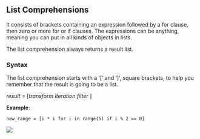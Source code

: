 ## List Comprehensions

It consists of brackets containing an expression followed by a for clause, then
zero or more for or if clauses. The expressions can be anything, meaning you can
put in all kinds of objects in lists.

The list comprehension always returns a result list.


### Syntax
The list comprehension starts with a ‘[‘ and ‘]’, square brackets, to help you remember that the
result is going to be a list.

*result* = [*transform* *iteration* *filter* ]

**Example**:

`new_range = [i * i for i in range(5) if i % 2 == 0]`



![](https://miro.medium.com/max/858/0*ChFR2D9j8fxqz3D5.png)





